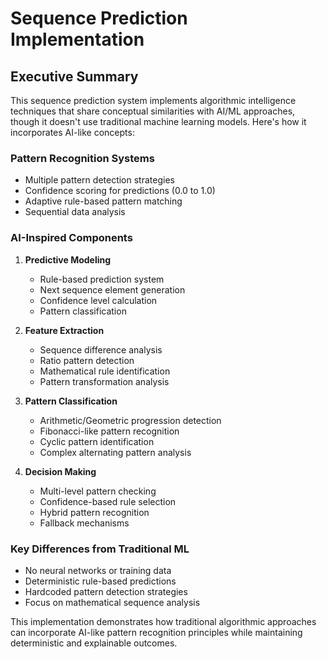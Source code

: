 
# Sequence Prediction Implementation

## Executive Summary

This sequence prediction system implements algorithmic intelligence techniques that share conceptual similarities with AI/ML approaches, though it doesn't use traditional machine learning models. Here's how it incorporates AI-like concepts:

### Pattern Recognition Systems
- Multiple pattern detection strategies
- Confidence scoring for predictions (0.0 to 1.0)
- Adaptive rule-based pattern matching
- Sequential data analysis

### AI-Inspired Components
1. **Predictive Modeling**
   - Rule-based prediction system
   - Next sequence element generation
   - Confidence level calculation
   - Pattern classification

2. **Feature Extraction**
   - Sequence difference analysis
   - Ratio pattern detection
   - Mathematical rule identification
   - Pattern transformation analysis

3. **Pattern Classification**
   - Arithmetic/Geometric progression detection
   - Fibonacci-like pattern recognition
   - Cyclic pattern identification
   - Complex alternating pattern analysis

4. **Decision Making**
   - Multi-level pattern checking
   - Confidence-based rule selection
   - Hybrid pattern recognition
   - Fallback mechanisms

### Key Differences from Traditional ML
- No neural networks or training data
- Deterministic rule-based predictions
- Hardcoded pattern detection strategies
- Focus on mathematical sequence analysis

This implementation demonstrates how traditional algorithmic approaches can incorporate AI-like pattern recognition principles while maintaining deterministic and explainable outcomes.
